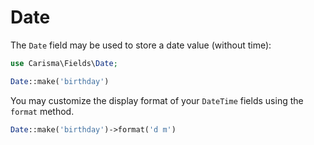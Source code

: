 # Date

The `Date` field may be used to store a date value (without time):

```php
use Carisma\Fields\Date;

Date::make('birthday')
```

You may customize the display format of your `DateTime` fields using the `format` method.

```php
Date::make('birthday')->format('d m')
```
